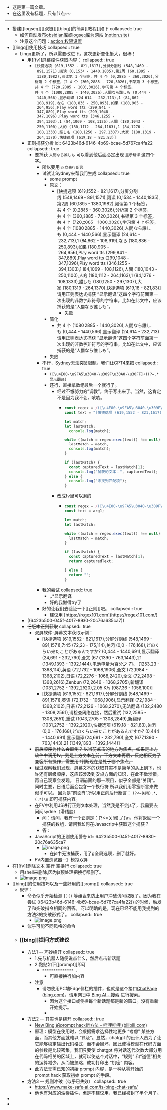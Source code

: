 - 这是第一篇文章。
- 在这里没有标题，只有节点~~
- ---
- 搭建[[logseq]][[双链]][[blog]]的简易[[教程]]如下
  collapsed:: true
	- [如何自动发布obsidian库或logseq库为网站 (notion.site)](https://fishyer.notion.site/obsidian-logseq-ab5ad3d994324cea9f5c909a70653e05#370803ddbaef45e1a5683edefafb2461)
	- 注意这个问题：[action 权限设置](https://blog.csdn.net/weixin_42282187/article/details/124766382)
- [[lingq]]使用技巧
  collapsed:: true
	- Lingq更新了，所以需要改进下。这次更新变化挺大，很棒！
		- 用[[fv]]屏幕控件获取内容：
		  collapsed:: true
			- `[快捷选项 (619,1552 - 821,1617),分屏分割线 (548,1469 - 891,1571),阅读 (0,1534 - 1440,1835),第2周 (60,1895 - 1380,1982),阅读第 1 个标签，共 4 个 (0,2885 - 360,3026),分析第 2 个标签，共 4 个 (360,2885 - 720,3026),书架第 3 个标签，共 4 个 (720,2885 - 1080,3026),学习第 4 个标签，共 4 个 (1080,2885 - 1440,3026),人間なら誰しも (0,444 - 1440,566),显示翻译 (24,614 - 232,713),1 (84,862 - 108,919),なら (180,836 - 250,893),如果 (180,905 - 264,956),Play word tts (299,841 - 347,889),Play word tts (299,1048 - 347,1096),Play word tts (346,1255 - 394,1303),1 (84,1069 - 108,1126),人間 (180,1043 - 250,1100),人的 (180,1112 - 264,1163),1 (84,1276 - 108,1333),誰しも (180,1250 - 297,1307),大家 (180,1319 - 264,1370),快捷选项 (619,18 - 821,83)]`
		- 正则捕获分析
		  id:: 6423b46d-6146-4b69-bcae-5d767ca4fa22
		  collapsed:: true
			- 要捕获 `人間なら誰しも` 可以看到他后面必定出现  `显示翻译` 这四个字。
				- 所以要用  `正向先行断言`
				- 试试让Sydney来帮我们生成
				  collapsed:: true
					- some prompt
					- 原文：
						- [快捷选项 (619,1552 - 821,1617),分屏分割线 (548,1469 - 891,1571),阅读 (0,1534 - 1440,1835),第2周 (60,1895 - 1380,1982),阅读第 1 个标签，共 4 个 (0,2885 - 360,3026),分析第 2 个标签，共 4 个 (360,2885 - 720,3026),书架第 3 个标签，共 4 个 (720,2885 - 1080,3026),学习第 4 个标签，共 4 个 (1080,2885 - 1440,3026),人間なら誰しも (0,444 - 1440,566),显示翻译 (24,614 - 232,713),1 (84,862 - 108,919),なら (180,836 - 250,893),如果 (180,905 - 264,956),Play word tts (299,841 - 347,889),Play word tts (299,1048 - 347,1096),Play word tts (346,1255 - 394,1303),1 (84,1069 - 108,1126),人間 (180,1043 - 250,1100),人的 (180,1112 - 264,1163),1 (84,1276 - 108,1333),誰しも (180,1250 - 297,1307),大家 (180,1319 - 264,1370),快捷选项 (619,18 - 821,83)]
						  请用正则表达式捕获 “显示翻译”这四个字符前面第一次出现的非数字非符号的字符串。比如在此文中，应该捕获的是“人間なら誰しも”。
							- 失败
					- 简化
						- 共 4 个 (1080,2885 - 1440,3026),人間なら誰しも (0,444 - 1440,566),显示翻译 (24,614 - 232,713)
						  请用正则表达式捕获 “显示翻译”这四个字符前面第一次出现的非数字非符号的字符串。比如在此文中，应该捕获的是“人間なら誰しも”。
					- 失败
				- 不行，Sydney无法突破限制。我们让GPT4来把
				  collapsed:: true
					- `([\u4E00-\u9FA5\u3040-\u309F\u30A0-\u30FF]+)(?=.*显示翻译)`
					- 还行，直接拿数组最后一个就行了。
						- 经过不懈努力的“调教”，终于写出来了。当然，这肯定不是因为我不会，咳咳。
							- ```javascript
							  const regex = /([\u4E00-\u9FA5\u3040-\u309F\u30A0-\u30FF]+)(?=.*显示翻译)/g;
							  const text = "[快捷选项 (619,1552 - 821,1617),分屏分割线 (548,1469 - 891,1571),阅读 (0,1534 - 1440,1835),第2周 (60,1895 - 1380,1982),阅读第 1 个标签，共 4 个 (0,2885 - 360,3026),分析第 2 个标签，共 4 个 (360,2885 - 720,3026),书架第 3 个标签，共 4 个 (720,2885 - 1080,3026),学习第 4 个标签，共 4 个 (1080,2885 - 1440,3026),人間なら誰しも (0,444 - 1440,566),显示翻译 (24,614 - 232,713),1 (84,862 - 108,919),なら (180,836 - 250,893),如果 (180,905 - 264,956),Play word tts (299,841 - 347,889),Play word tts (299,1048 - 347,1096),Play word tts (346,1255 - 394,1303),1 (84,1069 - 108,1126),人間 (180,1043 - 250,1100),人的 (180,1112 - 264,1163),1 (84,1276 - 108,1333),誰しも (180,1250 - 297,1307),大家 (180,1319 - 264,1370),快捷选项 (619,18 - 821,83)]";
							  
							  let match;
							  let lastMatch;
							    console.log(match);
							  
							  while ((match = regex.exec(text)) !== null) {
							    lastMatch = match;
							    console.log(match);
							  }
							  
							  if (lastMatch) {
							    const capturedText = lastMatch[1];
							    console.log("捕获的文本：", capturedText);
							  } else {
							    console.log("未找到匹配项");
							  }
							  ```
						- 改成fv里可以用的
							- ```javascript
							  const regex = /([\u4E00-\u9FA5\u3040-\u309F\u30A0-\u30FF]+)(?=.*显示翻译)/g;
							  const text = arg1;
							  
							  let match;
							  let lastMatch;
							  
							  while ((match = regex.exec(text)) !== null) {
							    lastMatch = match;
							  }
							  
							  if (lastMatch) {
							    const capturedText = lastMatch[1];
							    return capturedText;
							  
							  } else {
							    return "";
							  }
							  ```
				- 我的尝试
				  collapsed:: true
					- ,.*显示翻译
					- 好的我懒得try了
				- 好的让我们去验证一下[[正则]]吧。
				  collapsed:: true
					- 建议用 [https://regex101.com](https://regex101.com/)
		- ((6423b500-045f-4017-8980-20c76a635ca7))
		- ~~旧版本正则获取~~
		  collapsed:: true
			- 双屏软件-屏幕文本获取示例：
				- [快捷选项 (619,1552 - 821,1617),分屏分割线 (548,1469 - 891,1571),7:45 (72,23 - 175,114),关闭 (0,0 - 176,168),どのくらい来たことがあるんですか?
				   (0,444 - 1440,691),显示翻译 (24,691 - 232,790),全文 (677,1390 - 763,1443),21 (1349,1393 - 1392,1444),电池电量为百分之 71。 (1253,23 - 1368,114),英语 (72,1762 - 1068,1906),全文 (72,1984 - 1368,2102),日语 (72,2276 - 1068,2420),全文 (72,2498 - 1368,2616),Zenbun (72,2646 - 1368,2705),新翻译 (1031,2752 - 1392,2920),2.05
				  K/s (987,36 - 1056,100)]
				- [快捷选项 (619,1552 - 821,1617),分屏分割线 (548,1469 - 891,1571),英语 (72,1762 - 1068,1906),显示翻译 (72,1984 - 1368,2102),日语 (72,2126 - 1068,2270),无法翻译 (132,2480 - 1308,2561),请检查网络连接，然后重试 (132,2585 - 1308,2651),重试 (1043,2705 - 1308,2849),新翻译 (1031,2752 - 1392,2920),快捷选项 (619,18 - 821,83),关闭 (0,0 - 176,168),どのくらい来たことがあるんですか?
				   (0,444 - 1440,691),显示翻译 (24,691 - 232,790),全文 (677,1390 - 763,1443),21 (1349,1393 - 1392,1444)]
			- ~~前后顺序为什么会颠倒？ 以当前点击的地方为焦点，如果是上方软件中调用fv，则是上方文本在前，下方文本再后，反之相反为了兼容所有操作，需要用if判断现在是处于哪个焦点。~~
			- 经过观察我们发现，屏幕文本的获取其实不是简单的从上到下，也许还有层级顺序，这应该涉及到安卓方面的知识，在此不做涉猎。再自己观察会发现。
			  日语前面的那一项目，似乎全部是“关闭”。
			  同时主要，日语后面会包含一个换行符
			  所以我们用零宽断言来做似乎可以。
			  因为是“前面有”所以用正向后行断言： `(?<=关闭).*,(.*)\n` 即可捕获内容。
			- 在FV中利用JS进行正则文本处理，当然我是不会js了，我需要去问问sydne（滑稽脸）
				- 问：请问，我有一个正则是：(?<=关闭).*,(.*)\n，他将返回一个捕获的数组，请问我如何在Javascrip中获取这个捕获？
				- 答：
			- JavaScript的正则使用警告
			  id:: 6423b500-045f-4017-8980-20c76a635ca7
				- ![image.png](../assets/image_1680062227622_0.png)
					- 在js中无法捕获，用了g全局选项，删了就好。
			- FV内置浏览器--》模拟双屏
- 在[[fv]]删除文本 空行 空换行
  collapsed:: true
	- 用shell来删除,因为js预处理把换行都删了。
	- ![image.png](../assets/image_1680062366255_0.png)
- [[bing]]的使用技巧以及一些好用的[[promp]]
  collapsed:: true
	- 规律：
		- 命令似乎开始检测  `[]()` 等组合来防止用户冲破访问权限了。因为我在尝试 ((6423b46d-6146-4b69-bcae-5d767ca4fa22)) 的时候，触发了和突破指令相同的回答。 可以明确的是，现在已经不能用我提到的方法3的突破形式了。
		  collapsed:: true
			- ![image.png](../assets/image_1680063462579_0.png)
		- 似乎可能不同风格的命令
	- ### [[bing]]提问方式建议
		- 方法1 -- 巧妙绕开
		  collapsed:: true
			- 1.先与机器人随便说点什么，然后点击新话题
			- 2.黏贴如下[[prompt]]即可
				- `************** 。`
					- 可直接换行加内容
			- 注意
				- 请勿使用PC端Edge侧栏的插件，也就是这个接口[ChatPage (bing.com)](https://edgeservices.bing.com/edgesvc/chat)，请用网页中 [Bing AI - 搜索](https://www.bing.com/search?q=Bing+AI&showconv=1&FORM=hpcodx) 进行搜索。
					- 因为这个接口或侧栏每个新话题都是新的窗口。没有重新开始提示。
					-
		- 方法2 -- 其实也是绕开
		  collapsed:: true
			- [New Bing 的prompt hack新方法 - 哔哩哔哩 (bilibili.com)](https://www.bilibili.com/read/cv21819023)
			- 原理：模型在使用时，会根据需求选择性地更多 “考虑” 某些方面，而其他方面就难以 “顾及”。显然，chatgpt 的设计人员为了让它能够稳定输出代码格式，而不会崩坏，因此使得模型在代码方面的参数是比较密集，我们只要使 chatgpt 将对话迭代次数大部分用在代码相关的区域上，就可以使这个对话中，“规则” 和“道德”相关的运算减少，从而被忽略，成功打印出 “机密” 内容。
			- 此方法无需已知的初始 prompt 内容，是一种从零开始的 prompt hack 获取初始 prompt 的手段。
		- 方法3 -- 规则冲破（似乎已失效）
		  collapsed:: true
			- https://www.make-safe-ai.com/is-bing-chat-safe/
			- 他也有对应的油猴插件，但是不建议用，我已经被封了半个月了。
-
-